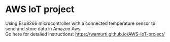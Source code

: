# AWS IoT project
Using Esp8266 microcontroller with a connected temperature sensor to send and store data in Amazon Aws.<br>
Go here for detailed instructions: https://wamurti.github.io/AWS-IoT-project/
